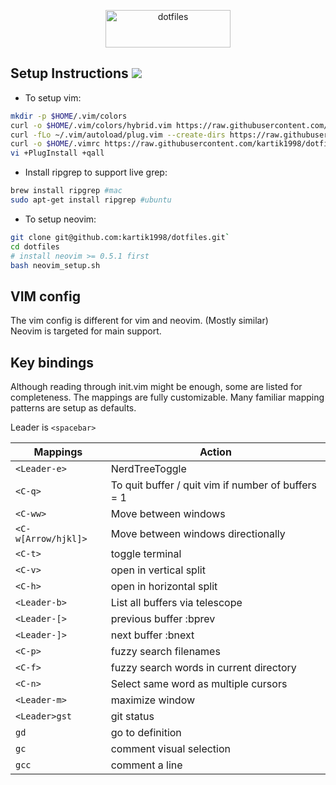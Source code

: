 <p align="center"> <img src = "https://twilio-cms-prod.s3.amazonaws.com/images/7iwai15WuuZ-1YLS6UzvVdC4vtbpjLMIoG8kABoHmrNLML.width-808.png" alt="dotfiles" width=200 height=60> </p>

## Setup Instructions ![](https://img.shields.io/badge/dot-files-blue)

- To setup vim:

```bash
mkdir -p $HOME/.vim/colors
curl -o $HOME/.vim/colors/hybrid.vim https://raw.githubusercontent.com/kartik1998/dotfiles/master/vim/colors/hybrid.vim
curl -fLo ~/.vim/autoload/plug.vim --create-dirs https://raw.githubusercontent.com/junegunn/vim-plug/master/plug.vim
curl -o $HOME/.vimrc https://raw.githubusercontent.com/kartik1998/dotfiles/master/vim/.vimrc
vi +PlugInstall +qall
```

- Install ripgrep to support live grep: 

```bash
brew install ripgrep #mac
sudo apt-get install ripgrep #ubuntu
```
- To setup neovim:

```bash
git clone git@github.com:kartik1998/dotfiles.git`
cd dotfiles 
# install neovim >= 0.5.1 first
bash neovim_setup.sh
```

## VIM config

The vim config is different for vim and neovim. (Mostly similar) <br/>
Neovim is targeted for main support. 

## Key bindings

Although reading through init.vim might be enough, some are listed for completeness.
The mappings are fully customizable. Many familiar mapping patterns are setup as defaults.

Leader is `<spacebar>`

| Mappings       | Action                                               |
|----------------|------------------------------------------------------|
| `<Leader-e>`   | NerdTreeToggle                                       |
| `<C-q>`   | To quit buffer / quit vim if number of buffers = 1                                      |
| `<C-ww>`          | Move between windows                     |
| `<C-w[Arrow/hjkl]>`        | Move between windows directionally            |
| `<C-t>`        | toggle terminal          |
| `<C-v>`         | open in vertical split                                   |
| `<C-h>`        |  open in horizontal split                     |
| `<Leader-b>`        | List all buffers via telescope                          |
| `<Leader-[>`        | previous buffer :bprev                       |
| `<Leader-]>`        | next buffer :bnext       |
| `<C-p>`            | fuzzy search filenames       |
| `<C-f>`        |   fuzzy search words in current directory                                   |
| `<C-n>`        | Select same word as multiple cursors                    |
| `<Leader-m>`        | maximize window         |
| `<Leader>gst`      | git status        |
| `gd`      | go to definition        |
| `gc`      | comment visual selection        |
| `gcc`      | comment a line        |

